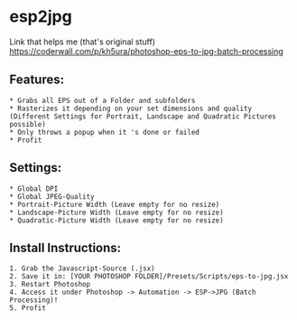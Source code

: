 # esp2jpg

Link that helps me (that's original stuff)
https://coderwall.com/p/kh5ura/photoshop-eps-to-jpg-batch-processing

## Features:
	* Grabs all EPS out of a Folder and subfolders
	* Rasterizes it depending on your set dimensions and quality (Different Settings for Portrait, Landscape and Quadratic Pictures possible)
	* Only throws a popup when it 's done or failed
	* Profit
	
## Settings:
	* Global DPI
	* Global JPEG-Quality
	* Portrait-Picture Width (Leave empty for no resize)
	* Landscape-Picture Width (Leave empty for no resize)
	* Quadratic-Picture Width (Leave empty for no resize)
	
## Install Instructions:
	1. Grab the Javascript-Source (.jsx)
	2. Save it in: [YOUR PHOTOSHOP FOLDER]/Presets/Scripts/eps-to-jpg.jsx
	3. Restart Photoshop
	4. Access it under Photoshop -> Automation -> ESP->JPG (Batch Processing)!
	5. Profit
